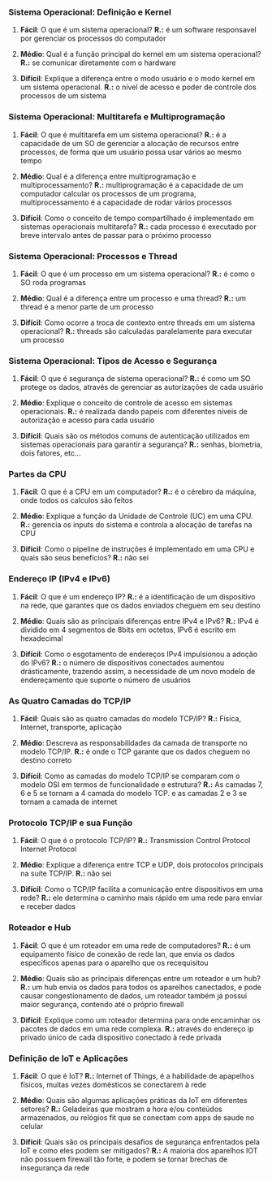 ### Sistema Operacional: Definição e Kernel

1. **Fácil**: O que é um sistema operacional?
	   **R.:** é um software responsavel por gerenciar os processos do computador
    
2. **Médio**: Qual é a função principal do kernel em um sistema operacional?
	   **R.:** se comunicar diretamente com o hardware
    
3. **Difícil**: Explique a diferença entre o modo usuário e o modo kernel em um sistema operacional.
	   **R.:** o nível de acesso e poder de controle dos processos de um sistema
    

### Sistema Operacional: Multitarefa e Multiprogramação

1. **Fácil**: O que é multitarefa em um sistema operacional?
	   **R.:** é a capacidade de um SO de gerenciar a alocação de recursos entre processos, de forma que um usuário possa usar vários ao mesmo tempo
    
2. **Médio**: Qual é a diferença entre multiprogramação e multiprocessamento?
	   **R.:** multiprogramação é a capacidade de um computador calcular os processos de um programa, multiprocessamento é a capacidade de rodar vários processos 
    
3. **Difícil**: Como o conceito de tempo compartilhado é implementado em sistemas operacionais multitarefa?
	   **R.:** cada processo é executado por breve intervalo antes de passar para o próximo processo
    

### Sistema Operacional: Processos e Thread

1. **Fácil**: O que é um processo em um sistema operacional?
	   **R.:** é como o SO roda programas
    
2. **Médio**: Qual é a diferença entre um processo e uma thread?
	   **R.:** um thread é a menor parte de um processo
    
3. **Difícil**: Como ocorre a troca de contexto entre threads em um sistema operacional?
	   **R.:** threads são calculadas paralelamente para executar um processo
    

### Sistema Operacional: Tipos de Acesso e Segurança

1. **Fácil**: O que é segurança de sistema operacional?
	   **R.:**  é como um SO protege os dados, através de gerenciar as autorizações de cada usuário
    
2. **Médio**: Explique o conceito de controle de acesso em sistemas operacionais.
	   **R.:** é realizada dando papeis com diferentes níveis de autorização e acesso para cada usuário
    
3. **Difícil**: Quais são os métodos comuns de autenticação utilizados em sistemas operacionais para garantir a segurança?
	   **R.:** senhas, biometria, dois fatores, etc...
    

### Partes da CPU

1. **Fácil**: O que é a CPU em um computador?
	   **R.:**  é o cérebro da máquina, onde todos os calculos são feitos
    
2. **Médio**: Explique a função da Unidade de Controle (UC) em uma CPU.
	   **R.:** gerencia os inputs do sistema e controla a alocação de tarefas na CPU
    
3. **Difícil**: Como o pipeline de instruções é implementado em uma CPU e quais são seus benefícios?
	   **R.:** não sei
    

### Endereço IP (IPv4 e IPv6)

1. **Fácil**: O que é um endereço IP?
	   **R.:** é a identificação de um dispositivo na rede, que garantes que os dados enviados cheguem em seu destino
    
2. **Médio**: Quais são as principais diferenças entre IPv4 e IPv6?
	   **R.:** IPv4 é dividido em 4 segmentos de 8bits em octetos, IPv6 é escrito em hexadecimal 
    
3. **Difícil**: Como o esgotamento de endereços IPv4 impulsionou a adoção do IPv6?
	   **R.:** o número de dispositivos conectados aumentou drásticamente, trazendo assim, a necessidade de um novo modelo de endereçamento que suporte o número de usuários
    

### As Quatro Camadas do TCP/IP

1. **Fácil**: Quais são as quatro camadas do modelo TCP/IP?
	   **R.:** Física, Internet, transporte, aplicação
    
2. **Médio**: Descreva as responsabilidades da camada de transporte no modelo TCP/IP.
	   **R.:** é onde o TCP garante que os dados cheguem no destino correto
    
3. **Difícil**: Como as camadas do modelo TCP/IP se comparam com o modelo OSI em termos de funcionalidade e estrutura?
	   **R.:** As camadas 7, 6 e 5 se tornam a 4 camada do modelo TCP. e as camadas 2 e 3 se tornam a camada de internet
    

### Protocolo TCP/IP e sua Função

1. **Fácil**: O que é o protocolo TCP/IP?
	   **R.:** Transmission Control Protocol Internet Protocol
    
2. **Médio**: Explique a diferença entre TCP e UDP, dois protocolos principais na suíte TCP/IP.
	   **R.:** não sei
    
3. **Difícil**: Como o TCP/IP facilita a comunicação entre dispositivos em uma rede?
	   **R.:** ele determina o caminho mais rápido em uma rede para enviar e receber dados
    

### Roteador e Hub

1. **Fácil**: O que é um roteador em uma rede de computadores?
	   **R.:**  é um equipamento físico de conexão de rede lan, que envia os dados específicos apenas para o aparelho que os recequisitou
    
2. **Médio**: Quais são as principais diferenças entre um roteador e um hub?
	   **R.:** um hub envia os dados para todos os aparelhos canectados, e pode causar congestionamento de dados, um roteador também já possui maior segurança, contendo até o próprio firewall
    
3. **Difícil**: Explique como um roteador determina para onde encaminhar os pacotes de dados em uma rede complexa.
	   **R.:** através do endereço ip privado único de cada dispositivo conectado à rede privada
    

### Definição de IoT e Aplicações

1. **Fácil**: O que é IoT?
	   **R.:**  Internet of Things, é a habilidade de apapelhos físicos, muitas vezes domésticos se conectarem à rede 
    
2. **Médio**: Quais são algumas aplicações práticas da IoT em diferentes setores?
	   **R.:** Geladeiras que mostram a hora e/ou conteúdos armazenados, ou relógios fit que se conectam com apps de saude no celular
    
3. **Difícil**: Quais são os principais desafios de segurança enfrentados pela IoT e como eles podem ser mitigados?
	   **R.:** A maioria dos aparelhos IOT não possuem firewall tão forte, e podem se tornar brechas de insegurança da rede